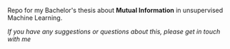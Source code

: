 
Repo for my Bachelor's thesis about **Mutual Information** in unsupervised Machine Learning.

*If you have any suggestions or questions about this, please get in touch with me*

